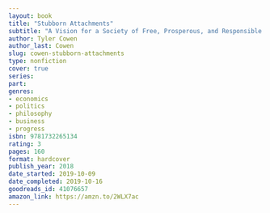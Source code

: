 ```yaml
---
layout: book
title: "Stubborn Attachments"
subtitle: "A Vision for a Society of Free, Prosperous, and Responsible Individuals"
author: Tyler Cowen
author_last: Cowen
slug: cowen-stubborn-attachments
type: nonfiction
cover: true
series: 
part: 
genres:
- economics
- politics
- philosophy
- business
- progress
isbn: 9781732265134
rating: 3
pages: 160
format: hardcover
publish_year: 2018
date_started: 2019-10-09
date_completed: 2019-10-16
goodreads_id: 41076657
amazon_link: https://amzn.to/2WLX7ac
---
```

